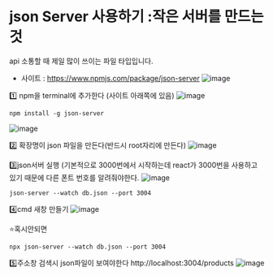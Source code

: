 # json Server 사용하기 :작은 서버를 만드는 것 
api 소통할 때 제일 많이 쓰이는 파일 타입입니다.

- 사이트 : https://www.npmjs.com/package/json-server
![image](https://github.com/yunshinhee/node-js/assets/145514638/3e9e8f8b-a775-41ed-8e0e-f726f101cea0)


1️⃣ npm을 terminal에 추가한다 (사이트 아래쪽에 있음)
![image](https://github.com/yunshinhee/node-js/assets/145514638/d20f6ea7-2503-4114-9c8d-0298cc3057a9)
```
npm install -g json-server
```
![image](https://github.com/yunshinhee/node-js/assets/145514638/ea791b1a-f27b-499f-8d0e-a9d98f09d13d)

2️⃣ 확장명이 json 파일을 만든다(반드시 root자리에 만든다)
![image](https://github.com/yunshinhee/node-js/assets/145514638/a17155e5-39d8-48c6-b6d8-fbec7314679f)


3️⃣json서버 실행 (기본적으로 3000번에서 시작하는데 react가 3000번을 사용하고 있기 때문에 다른 폰트 번호를 알려줘야한다.
![image](https://github.com/yunshinhee/node-js/assets/145514638/424cb17c-3060-4f53-82ae-c216bb63a0bd)
```
json-server --watch db.json --port 3004
```

4️⃣cmd 새창 만들기 
![image](https://github.com/yunshinhee/node-js/assets/145514638/eebdc23b-c0da-4b57-bed3-61a077a54d1e)

⭐혹시안되면
```
npx json-server --watch db.json --port 3004
```
5️⃣주소창 검색시 json파일이 보여야한다 
http://localhost:3004/products
![image](https://github.com/yunshinhee/node-js/assets/145514638/d633e25f-74d6-4a8e-bb26-b0afc8b7a2dd)

